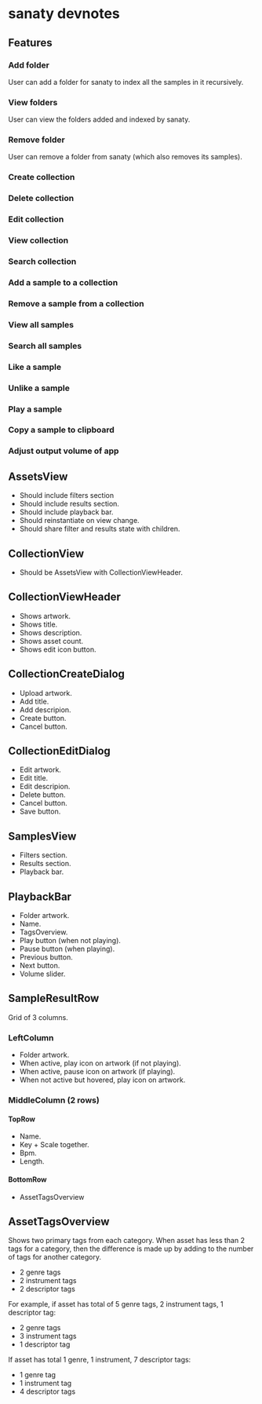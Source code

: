 # sanaty devnotes

## Features

### Add folder

User can add a folder for sanaty to index all the samples in it recursively.

### View folders

User can view the folders added and indexed by sanaty.

### Remove folder

User can remove a folder from sanaty (which also removes its samples).

### Create collection

### Delete collection

### Edit collection

### View collection

### Search collection

### Add a sample to a collection

### Remove a sample from a collection

### View all samples

### Search all samples

### Like a sample

### Unlike a sample

### Play a sample

### Copy a sample to clipboard

### Adjust output volume of app

## AssetsView

- Should include filters section
- Should include results section.
- Should include playback bar.
- Should reinstantiate on view change.
- Should share filter and results state with children.

## CollectionView

- Should be AssetsView with CollectionViewHeader.

## CollectionViewHeader

- Shows artwork.
- Shows title.
- Shows description.
- Shows asset count.
- Shows edit icon button.

## CollectionCreateDialog

- Upload artwork.
- Add title.
- Add descripion.
- Create button.
- Cancel button.

## CollectionEditDialog

- Edit artwork.
- Edit title.
- Edit descripion.
- Delete button.
- Cancel button.
- Save button.

## SamplesView

- Filters section.
- Results section.
- Playback bar.

## PlaybackBar

- Folder artwork.
- Name.
- TagsOverview.
- Play button (when not playing).
- Pause button (when playing).
- Previous button.
- Next button.
- Volume slider.

## SampleResultRow

Grid of 3 columns.

### LeftColumn

- Folder artwork.
- When active, play icon on artwork (if not playing).
- When active, pause icon on artwork (if playing).
- When not active but hovered, play icon on artwork.

### MiddleColumn (2 rows)

#### TopRow

- Name.
- Key + Scale together.
- Bpm.
- Length.

#### BottomRow

- AssetTagsOverview

## AssetTagsOverview

Shows two primary tags from each category.
When asset has less than 2 tags for a category,
then the difference is made up by adding to
the number of tags for another category.

- 2 genre tags
- 2 instrument tags
- 2 descriptor tags

For example, if asset has total of 5 genre tags, 2 instrument tags, 1 descriptor tag:

- 2 genre tags
- 3 instrument tags
- 1 descriptor tag

If asset has total 1 genre, 1 instrument, 7 descriptor tags:

- 1 genre tag
- 1 instrument tag
- 4 descriptor tags
